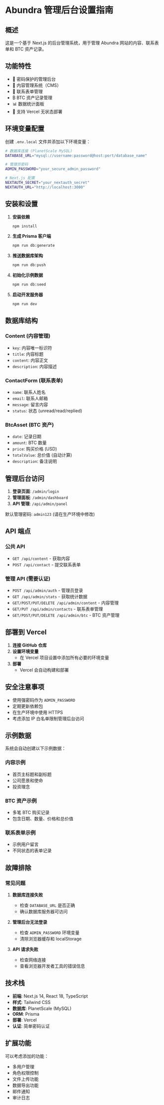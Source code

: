 # Abundra 管理后台设置指南

## 概述

这是一个基于 Next.js 的后台管理系统，用于管理 Abundra 网站的内容、联系表单和 BTC 资产记录。

## 功能特性

- 🔐 密码保护的管理后台
- 📝 内容管理系统（CMS）
- 📧 联系表单管理
- ₿ BTC 资产记录管理
- 📊 数据统计面板
- 🚀 支持 Vercel 无状态部署

## 环境变量配置

创建 `.env.local` 文件并添加以下环境变量：

```bash
# 数据库连接 (PlanetScale MySQL)
DATABASE_URL="mysql://username:password@host:port/database_name"

# 管理员密码
ADMIN_PASSWORD="your_secure_admin_password"

# Next.js 配置
NEXTAUTH_SECRET="your_nextauth_secret"
NEXTAUTH_URL="http://localhost:3000"
```

## 安装和设置

1. **安装依赖**
   ```bash
   npm install
   ```

2. **生成 Prisma 客户端**
   ```bash
   npm run db:generate
   ```

3. **推送数据库架构**
   ```bash
   npm run db:push
   ```

4. **初始化示例数据**
   ```bash
   npm run db:seed
   ```

5. **启动开发服务器**
   ```bash
   npm run dev
   ```

## 数据库结构

### Content (内容管理)
- `key`: 内容唯一标识符
- `title`: 内容标题
- `content`: 内容正文
- `description`: 内容描述

### ContactForm (联系表单)
- `name`: 联系人姓名
- `email`: 联系人邮箱
- `message`: 留言内容
- `status`: 状态 (unread/read/replied)

### BtcAsset (BTC 资产)
- `date`: 记录日期
- `amount`: BTC 数量
- `price`: 购买价格 (USD)
- `totalValue`: 总价值 (自动计算)
- `description`: 备注说明

## 管理后台访问

1. **登录页面**: `/admin/login`
2. **管理面板**: `/admin/dashboard`
3. **API 管理**: `/api/admin/panel`

默认管理密码: `admin123` (请在生产环境中修改)

## API 端点

### 公共 API
- `GET /api/content` - 获取内容
- `POST /api/contact` - 提交联系表单

### 管理 API (需要认证)
- `POST /api/admin/auth` - 管理员登录
- `GET /api/admin/stats` - 获取统计数据
- `GET/POST/PUT/DELETE /api/admin/content` - 内容管理
- `GET/PUT /api/admin/contacts` - 联系表单管理
- `GET/POST/PUT/DELETE /api/admin/btc` - BTC 资产管理

## 部署到 Vercel

1. **连接 GitHub 仓库**
2. **设置环境变量**
   - 在 Vercel 项目设置中添加所有必要的环境变量
3. **部署**
   - Vercel 会自动构建和部署

## 安全注意事项

- 使用强密码作为 `ADMIN_PASSWORD`
- 定期更新依赖包
- 在生产环境中使用 HTTPS
- 考虑添加 IP 白名单限制管理后台访问

## 示例数据

系统会自动创建以下示例数据：

### 内容示例
- 首页主标题和副标题
- 公司愿景和使命
- 投资理念

### BTC 资产示例
- 多笔 BTC 购买记录
- 包含日期、数量、价格和总价值

### 联系表单示例
- 示例用户留言
- 不同状态的表单记录

## 故障排除

### 常见问题

1. **数据库连接失败**
   - 检查 `DATABASE_URL` 是否正确
   - 确认数据库服务器可访问

2. **管理后台无法登录**
   - 检查 `ADMIN_PASSWORD` 环境变量
   - 清除浏览器缓存和 localStorage

3. **API 请求失败**
   - 检查网络连接
   - 查看浏览器开发者工具的错误信息

## 技术栈

- **前端**: Next.js 14, React 18, TypeScript
- **样式**: Tailwind CSS
- **数据库**: PlanetScale (MySQL)
- **ORM**: Prisma
- **部署**: Vercel
- **认证**: 简单密码认证

## 扩展功能

可以考虑添加的功能：
- 多用户管理
- 角色权限控制
- 文件上传功能
- 数据导出功能
- 邮件通知
- 审计日志 